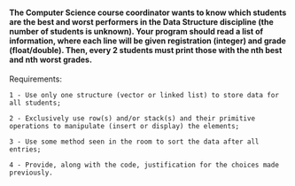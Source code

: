#### The Computer Science course coordinator wants to know which students are the best and worst performers in the Data Structure discipline (the number of students is unknown). Your program should read a list of information, where each line will be given registration (integer) and grade (float/double). Then, every 2 students must print those with the nth best and nth worst grades.
Requirements:
  
    1 - Use only one structure (vector or linked list) to store data for all students;
  
    2 - Exclusively use row(s) and/or stack(s) and their primitive operations to manipulate (insert or display) the elements;
  
    3 - Use some method seen in the room to sort the data after all entries;
  
    4 - Provide, along with the code, justification for the choices made previously.
